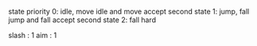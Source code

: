state priority
0: idle, move
idle and move accept second state
1: jump, fall
jump and fall accept second state
2: fall hard


slash : 1
aim : 1